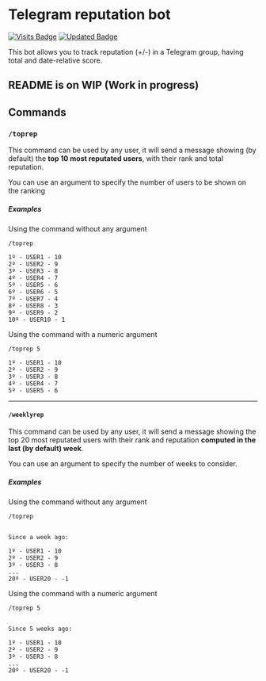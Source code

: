 # Telegram reputation bot
[![Visits Badge](https://badges.pufler.dev/visits/kevinpita/telegram-reputation-bot)](https://badges.pufler.dev)
[![Updated Badge](https://badges.pufler.dev/updated/kevinpita/telegram-reputation-bot)](https://badges.pufler.dev)

This bot allows you to track reputation (+/-) in a Telegram group, having total and date-relative score.
## README is on WIP (Work in progress)

## Commands
### `/toprep`
This command can be used by any user, it will send a message showing (by default) the **top 10 most reputated users**, with their rank and total reputation.

You can use an argument to specify the number of users to be shown on the ranking

##### Examples
Using the command without any argument

```
/toprep

1º - USER1 - 10
2º - USER2 - 9
3º - USER3 - 8
4º - USER4 - 7
5º - USER5 - 6
6º - USER6 - 5
7º - USER7 - 4
8º - USER8 - 3
9º - USER9 - 2
10º - USER10 - 1

```

Using the command with a numeric argument

```
/toprep 5

1º - USER1 - 10
2º - USER2 - 9
3º - USER3 - 8
4º - USER4 - 7
5º - USER5 - 6

```
---
#### `/weeklyrep`
This command can be used by any user, it will send a message showing the top 20 most reputated users  with their rank and reputation **computed in the last (by default) week**.

You can use an argument to specify the number of weeks to consider.

##### Examples
Using the command without any argument

```
/toprep


Since a week ago:

1º - USER1 - 10
2º - USER2 - 9
3º - USER3 - 8
...
20º - USER20 - -1
```

Using the command with a numeric argument

```
/toprep 5


Since 5 weeks ago:

1º - USER1 - 10
2º - USER2 - 9
3º - USER3 - 8
...
20º - USER20 - -1

```

